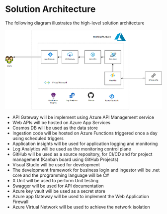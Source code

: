 # Solution Architecture
The following diagram illustrates the high-level solution architecture

![Image](/Images/Architecture.png)

* API Gateway will be implement using Azure API Management service
* Web APIs will be hosted on Azure App Services
* Cosmos DB will be used as the data store
* Ingestion code will be hosted on Azure Functions triggered once a day using scheduled triggers
* Application insights will be used for application logging and monitoring
* Log Analytics will be used as the monitoring control plane
* GitHub will be used as a source repository, for CI/CD and for project management (Kanban board using GitHub Projects)
* Visual Studio will be used for development
* The development framework for business login and ingestor will be .net core and the programming language will be C#
* X Unit will be used to perform Unit testing
* Swagger will be used for API documentation
* Azure key vault will be used as a secret store
* Azure app Gateway will be used to implement the Web Application Firewall
* Azure Virtual Network will be used to achieve the network isolation
